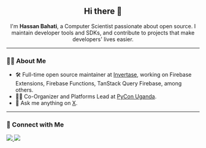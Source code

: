 <h2 align="center">Hi there 👋</h2>

<p align="center">
I'm <strong>Hassan Bahati</strong>, a Computer Scientist passionate about open source. I maintain developer tools and SDKs, and contribute to projects that make developers' lives easier.
</p>

---

### 🧑‍💻 About Me

- 🛠️ Full-time open source maintainer at <a href="https://github.com/invertase" target="_blank">Invertase</a>, working on Firebase Extensions, Firebase Functions, TanStack Query Firebase, among others.
- 👨‍💼 Co-Organizer and Platforms Lead at <a href="https://github.com/PyconUg" target="_blank">PyCon Uganda</a>.
- 💬 Ask me anything on [X](https://x.com/HassanBahatiM).

---

### 🔗 Connect with Me

<p align="">
  <a href="https://twitter.com/HassanBahatiM" target="_blank">
    <img src="https://img.shields.io/badge/Twitter-%231DA1F2.svg?&style=for-the-badge&logo=twitter&logoColor=white" />
  </a>
  <a href="https://www.linkedin.com/in/hassanbahatimukisa/" target="_blank">
    <img src="https://img.shields.io/badge/LinkedIn-%230077B5.svg?&style=for-the-badge&logo=linkedin&logoColor=white" />
  </a>
</p>
